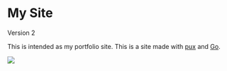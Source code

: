 # My Site

Version 2

This is intended as my portfolio site. This is a site made with [pux](https://github.com/alexmingoia/purescript-pux)
and [Go](https://golang.org).

![](http://i.imgur.com/MOhMzmB.png)
